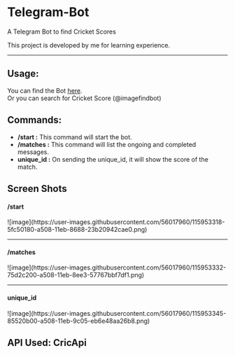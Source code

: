 # Telegram-Bot
A Telegram Bot to find Cricket Scores

This project is developed by me for learning experience.
<hr>
<h2>Usage:</h2>
<p>You can find the Bot <a href="https://t.me/imagefindbot">here</a>.<br>Or you can search for Cricket Score (@imagefindbot)</p>

<h2>Commands:</h2>
<ul>
<li><b>/start :</b> This command will start the bot.</li>
<li><b>/matches :</b> This command will list the ongoing and completed messages.</li>
<li><b>unique_id :</b> On sending the unique_id, it will show the score of the match.</li>
</ul>

<h2>Screen Shots</h2>
<h4>/start</h4>
![image](https://user-images.githubusercontent.com/56017960/115953318-5fc50180-a508-11eb-8688-23b20942cae0.png)
<hr>
<h4>/matches</h4>
![image](https://user-images.githubusercontent.com/56017960/115953332-75d2c200-a508-11eb-8ee3-57767bbf7df1.png)
<hr>
<h4>unique_id</h4>
![image](https://user-images.githubusercontent.com/56017960/115953345-85520b00-a508-11eb-9c05-eb6e48aa26b8.png)

<h2>API Used: CricApi</h2>

